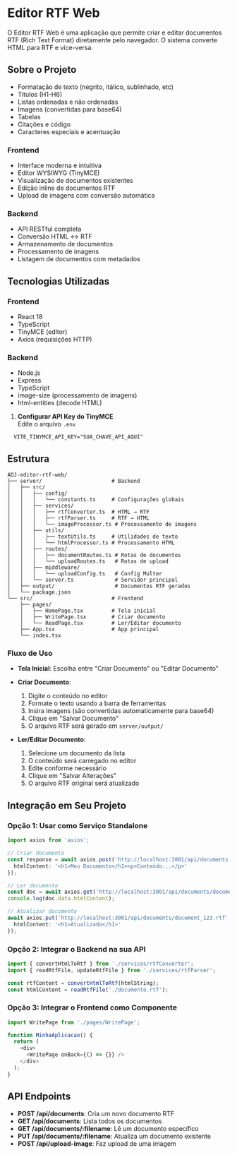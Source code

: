 
# Editor RTF Web

O Editor RTF Web é uma aplicação que permite criar e editar documentos RTF (Rich Text Format) diretamente pelo navegador. O sistema converte HTML para RTF e vice-versa.

## Sobre o Projeto

- Formatação de texto (negrito, itálico, sublinhado, etc)  
- Títulos (H1-H6)  
- Listas ordenadas e não ordenadas  
- Imagens (convertidas para base64)  
- Tabelas  
- Citações e código  
- Caracteres especiais e acentuação

### Frontend

- Interface moderna e intuitiva  
- Editor WYSIWYG (TinyMCE)  
- Visualização de documentos existentes  
- Edição inline de documentos RTF  
- Upload de imagens com conversão automática  

### Backend

- API RESTful completa  
- Conversão HTML ↔ RTF  
- Armazenamento de documentos  
- Processamento de imagens  
- Listagem de documentos com metadados  

## Tecnologias Utilizadas

### Frontend

- React 18  
- TypeScript  
- TinyMCE (editor)  
- Axios (requisições HTTP)  

### Backend

- Node.js  
- Express  
- TypeScript  
- image-size (processamento de imagens)  
- html-entities (decode HTML)  


1. **Configurar API Key do TinyMCE**  
Edite o arquivo `.env`
```dotenv
  VITE_TINYMCE_API_KEY="SUA_CHAVE_API_AQUI"
```

## Estrutura

```
ADJ-editor-rtf-web/
├── server/                      # Backend
│   ├── src/
│   │   ├── config/
│   │   │   └── constants.ts     # Configurações globais
│   │   ├── services/
│   │   │   ├── rtfConverter.ts  # HTML → RTF
│   │   │   ├── rtfParser.ts     # RTF → HTML
│   │   │   └── imageProcessor.ts # Processamento de imagens
│   │   ├── utils/
│   │   │   ├── textUtils.ts     # Utilidades de texto
│   │   │   └── htmlProcessor.ts # Processamento HTML
│   │   ├── routes/
│   │   │   ├── documentRoutes.ts # Rotas de documentos
│   │   │   └── uploadRoutes.ts   # Rotas de upload
│   │   ├── middleware/
│   │   │   └── uploadConfig.ts   # Config Multer
│   │   └── server.ts             # Servidor principal
│   ├── output/                   # Documentos RTF gerados
│   └── package.json
└── src/                         # Frontend
    ├── pages/
    │   ├── HomePage.tsx         # Tela inicial
    │   ├── WritePage.tsx        # Criar documento
    │   └── ReadPage.tsx         # Ler/Editar documento
    ├── App.tsx                  # App principal
    └── index.tsx
```

### Fluxo de Uso

- **Tela Inicial**: Escolha entre "Criar Documento" ou "Editar Documento"

- **Criar Documento**:  
  1. Digite o conteúdo no editor  
  2. Formate o texto usando a barra de ferramentas  
  3. Insira imagens (são convertidas automaticamente para base64)  
  4. Clique em "Salvar Documento"  
  5. O arquivo RTF será gerado em `server/output/`

- **Ler/Editar Documento**:  
  1. Selecione um documento da lista  
  2. O conteúdo será carregado no editor  
  3. Edite conforme necessário  
  4. Clique em "Salvar Alterações"  
  5. O arquivo RTF original será atualizado

## Integração em Seu Projeto

### Opção 1: Usar como Serviço Standalone
```typescript
import axios from 'axios';

// Criar documento
const response = await axios.post('http://localhost:3001/api/documents', {
  htmlContent: '<h1>Meu Documento</h1><p>Conteúdo...</p>'
});

// Ler documento
const doc = await axios.get('http://localhost:3001/api/documents/document_123.rtf');
console.log(doc.data.htmlContent);

// Atualizar documento
await axios.put('http://localhost:3001/api/documents/document_123.rtf', {
  htmlContent: '<h1>Atualizado</h1>'
});
```

### Opção 2: Integrar o Backend na sua API
```typescript
import { convertHtmlToRtf } from './services/rtfConverter';
import { readRtfFile, updateRtfFile } from './services/rtfParser';

const rtfContent = convertHtmlToRtf(htmlString);
const htmlContent = readRtfFile('./documento.rtf');
```

### Opção 3: Integrar o Frontend como Componente
```typescript
import WritePage from './pages/WritePage';

function MinhaAplicacao() {
  return (
    <div>
      <WritePage onBack={() => {}} />
    </div>
  );
}
```

## API Endpoints

- **POST /api/documents**: Cria um novo documento RTF
- **GET /api/documents**: Lista todos os documentos
- **GET /api/documents/:filename**: Lê um documento específico
- **PUT /api/documents/:filename**: Atualiza um documento existente
- **POST /api/upload-image**: Faz upload de uma imagem